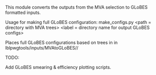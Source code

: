 This module converts the outputs from the MVA selection to GLoBES formatted inputs.

Usage for making full GLoBES configuration:
make_configs.py <path = directory with MVA trees> <label = directory name for output GLoBES configs>

Places full GLoBES configurations based on trees in <path> in lblpwgtools/inputs/MVAtoGLoBES/<label>/

TODO:

Add GLoBES smearing & efficiency plotting scripts.
